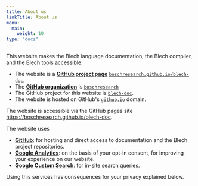 ```yaml
---
title: About us
linkTitle: About us
menu:
  main:
    weight: 10
type: "docs"
---
```


This website makes the Blech language documentation, the Blech compiler, and the Blech tools accessible.

* The website is a [**GitHub project page**](https://help.github.com/en/github/working-with-github-pages/about-github-pages) [`boschresearch.github.io/blech-doc`](https://boschresearch.github.io/blech-doc). 
* The [**GitHub organization**](https://help.github.com/en/github/setting-up-and-managing-organizations-and-teams/about-organizations) is [`boschresearch`](https://github.com/boschresearch)
* The GitHub project for this website is [`blech-doc`](https://github.com/boschresearch/blech-doc).
* The website is hosted on GitHub's [`github.io`](https://github.io) domain.

The website is accessible via the GitHub pages site https://boschresearch.github.io/blech-doc.

The website uses 
* [**GitHub**](https://github.com): for hosting and direct access to documentation and the Blech project repositories.
* [**Google Analytics**](https://marketingplatform.google.com/about/analytics/): on the basis of your opt-in consent, for improving your experience on our website.
* [**Google Custom Search**](https://cse.google.com/cse/): for in-site search queries.

Using this services has consequences for your privacy explained below.
